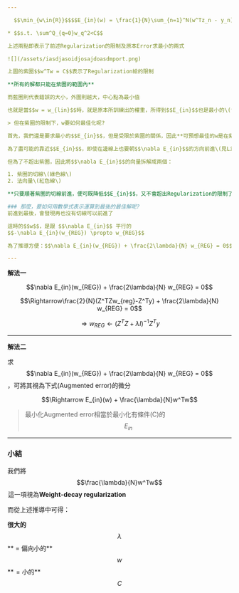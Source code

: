 ```yaml
---

  $$\min_{w\in{R}}$$$$E_{in}(w) = \frac{1}{N}\sum_{n=1}^N(w^Tz_n - y_n)^2= \frac{1}{N}\sum^N_{n=1}(Zw-Y)^T(Zw-Y)$$

* $$s.t. \sum^Q_{q=0}w_q^2<C$$

上述兩點即表示了前述Regularization的限制及原本Error求最小的兩式

![](/assets/iasdjasoidjosajdoasdmport.png)

上圖的紫圈$$w^Tw = C$$表示了Regularization給的限制

**所有的解都只能在紫圈的範圍內**

而藍圈則代表錯誤的大小，外圍則越大，中心點為最小值

也就是當$$w = w_{lin}$$時，就是原本所訓練出的權重，所得到$$E_{in}$$也是最小的\(training set\)

> 但在紫圈的限制下，w要如何最佳化呢?

首先，我們還是要求最小的$$E_{in}$$，但是受限於紫圈的關係，因此**可預想最佳的w是在紫圈邊線上**\(靠近藍圈\)

為了盡可能的靠近$$E_{in}$$，即使在邊線上也要朝$$\nabla E_{in}$$的方向前進\(見Linear Reg\)

但為了不超出紫圈，因此將$$\nabla E_{in}$$的向量拆解成兩個：

1. 紫圈的切線\(綠色線\)
2. 法向量\(紅色線\)

**只要順著紫圈的切線前進，便可既降低$$E_{in}$$，又不會超出Regularization的限制了**

### 那麼，要如何用數學式表示運算到最後的最佳解呢?
前進到最後，會發現再也沒有切線可以前進了

這時的$$w$$，是跟 $$\nabla E_{in}$$ 平行的
$$-\nabla E_{in}(w_{REG}) \propto w_{REG}$$

為了推導方便：$$\nabla E_{in}(w_{REG}) + \frac{2\lambda}{N} w_{REG} = 0$$, $$s.t. \lambda >=0$$

---
```


**解法一**

$$\nabla E_{in}(w_{REG}) + \frac{2\lambda}{N} w_{REG} = 0$$

$$\Rightarrow\frac{2}{N}(Z^TZw_{reg}-Z^Ty) + \frac{2\lambda}{N} w_{REG} = 0$$

$$\Rightarrow w_{REG} \leftarrow (Z^TZ + \lambda I)^{-1}Z^Ty$$

---

**解法二**

求$$\nabla E_{in}(w_{REG}) + \frac{2\lambda}{N} w_{REG} = 0$$ ，可將其視為下式\(Augmented error\)的微分

$$\Rightarrow E_{in}(w) + \frac{\lambda}{N}w^Tw$$

> 最小化Augmented error相當於最小化有條件\(C\)的$$E_{in}$$

---

### 小結

我們將$$\frac{\lambda}{N}w^Tw$$ 這一項視為**Weight-decay regularization**

而從上述推導中可得：

**很大的**$$\lambda$$** = 偏向小的**$$w$$**  = 小的**$$C$$

